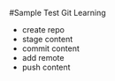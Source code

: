 #Sample Test Git Learning 

- create repo
- stage content
- commit content
- add remote
- push content